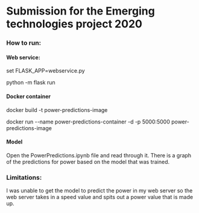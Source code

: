 # Submission for the Emerging technologies project 2020
### How to run:
#### Web service:
set FLASK_APP=webservice.py

python -m flask run
#### Docker container
docker build -t power-predictions-image

docker run --name power-predictions-container -d -p 5000:5000 power-predictions-image
#### Model
Open the PowerPredictions.ipynb file and read through it. There is a graph of the predictions for power based on the model that was trained.

### Limitations:
I was unable to get the model to predict the power in my web server so the web server takes in a speed value and spits out a power value that is made up.
